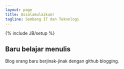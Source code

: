 ```yaml
---
layout: page
title: Assalamulaikum!
tagline: Sembang IT dan Teknologi
---
```

{% include JB/setup %}


## Baru belajar menulis 
Blog orang baru berjinak-jinak dengan github blogging.
    


